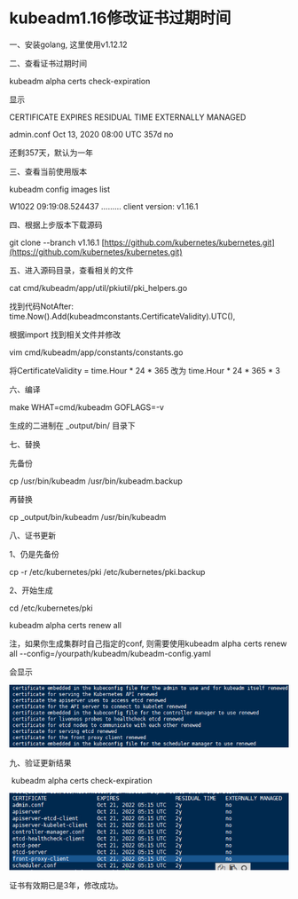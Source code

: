 # kubeadm1.16修改证书过期时间

一、安装golang, 这里使用v1.12.12

二、查看证书过期时间

kubeadm alpha certs check-expiration​

显示

​CERTIFICATE      EXPIRES       RESIDUAL TIME   EXTERNALLY MANAGED

admin.conf   Oct 13, 2020 08:00 UTC   357d            no

还剩357天，默认为一年

三、查看当前使用版本

kubeadm config images list

W1022 09:19:08.524437    ......... client version: v1.16.1

四、根据上步版本下载源码

git clone --branch v1.16.1 [https://github.com/kubernetes/kubernetes.git​](https://github.com/kubernetes/kubernetes.git​)

五、进入源码目录，查看相关的文件

cat cmd/kubeadm/app/util/pkiutil/pki\_helpers.go​

找到代码NotAfter:     time.Now\(\).Add\(kubeadmconstants.CertificateValidity\).UTC\(\),​

根据import 找到相关文件并修改

vim cmd/kubeadm/app/constants/constants.go​

将CertificateValidity = time.Hour \* 24 \* 365 改为 time.Hour \* 24 \* 365 \* 3

六、编译

make WHAT=cmd/kubeadm GOFLAGS=-v

生成的二进制在 \_output/bin/ 目录下

七、替换

先备份

cp /usr/bin/kubeadm /usr/bin/kubeadm.backup​

再替换

cp \_output/bin/kubeadm /usr/bin/kubeadm​

八、证书更新

1、仍是先备份

cp -r /etc/kubernetes/pki /etc/kubernetes/pki.backup​

2、开始生成

cd /etc/kubernetes/pki

kubeadm alpha certs renew all

注，如果你生成集群时自己指定的conf, 则需要使用kubeadm alpha certs renew all --config=/yourpath/kubeadm/kubeadm-config.yaml

会显示

![](/image/kubernetes/kubeadm证书-1.png)

​九、验证更新结果

​ kubeadm alpha certs check-expiration

![](/image/kubernetes/kubeadm证书-2.png)

证书有效期已是3年，修改成功。

